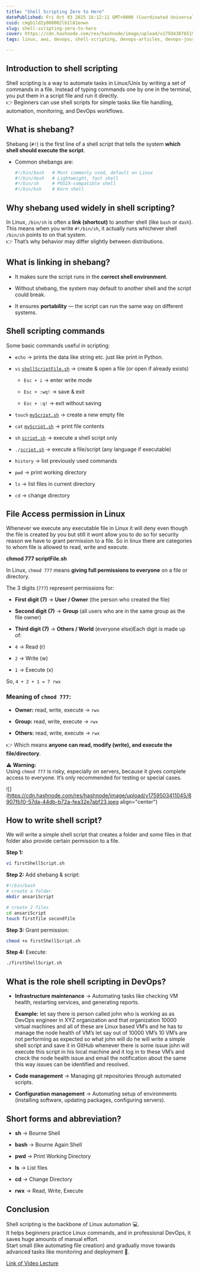```yaml
---
title: "Shell Scripting Zero to Hero"
datePublished: Fri Oct 03 2025 16:12:11 GMT+0000 (Coordinated Universal Time)
cuid: cmgb1ld2y000002lb1l81enwn
slug: shell-scripting-zero-to-hero
cover: https://cdn.hashnode.com/res/hashnode/image/upload/v1759430765152/9ed32077-1f7d-4279-8640-8a3d52428c1c.png
tags: linux, aws, devops, shell-scripting, devops-articles, devops-journey, devopscommunity, abhishek-veeramalla

---
```


## Introduction to shell scripting

Shell scripting is a way to automate tasks in Linux/Unix by writing a set of commands in a file. Instead of typing commands one by one in the terminal, you put them in a script file and run it directly.  
👉 Beginners can use shell scripts for simple tasks like file handling, automation, monitoring, and DevOps workflows.

## What is shebang?

Shebang (`#!`) is the first line of a shell script that tells the system **which shell should execute the script**.

* Common shebangs are:
    
    ```bash
    #!/bin/bash   # Most commonly used, default on Linux
    #!/bin/dash   # Lightweight, fast shell
    #!/bin/sh     # POSIX-compatible shell
    #!/bin/ksh    # Korn shell
    ```
    

## Why shebang used widely in shell scripting?

In Linux, `/bin/sh` is often a **link (shortcut)** to another shell (like `bash` or `dash`).  
This means when you write `#!/bin/sh`, it actually runs whichever shell `/bin/sh` points to on that system.  
👉 That’s why behavior may differ slightly between distributions.

## What is linking in shebang?

* It makes sure the script runs in the **correct shell environment**.
    
* Without shebang, the system may default to another shell and the script could break.
    
* It ensures **portability** — the script can run the same way on different systems.
    

## Shell scripting commands

Some basic commands useful in scripting:

* `echo` → prints the data like string etc. just like print in Python.
    
* `vi` [`shellScriptFile.sh`](http://shellScriptFile.sh) → create & open a file (or open if already exists)
    
    * `Esc + i` → enter write mode
        
    * `Esc + :wq!` → save & exit
        
    * `Esc + :q!` → exit without saving
        
* `touch` [`myScript.sh`](http://myScript.sh) → create a new empty file
    
* `cat` [`myScript.sh`](http://myScript.sh) → print file contents
    
* `sh` [`script.sh`](http://script.sh) → execute a shell script only
    
* `./`[`script.sh`](http://script.sh) → execute a file/script (any language if executable)
    
* `history` → list previously used commands
    
* `pwd` → print working directory
    
* `ls` → list files in current directory
    
* `cd` → change directory
    

## File Access permission in Linux

Whenever we execute any executable file in Linux it will deny even though the file is created by you but still it wont allow you to do so for security reason we have to grant permission to a file. So in linux there are categories to whom file is allowed to read, write and execute.

**chmod 777 scriptFile.sh**

In Linux, `chmod 777` means **giving full permissions to everyone** on a file or directory.

The 3 digits (`777`) represent permissions for:

* **First digit (7)** → **User / Owner** (the person who created the file)
    
* **Second digit (7)** → **Group** (all users who are in the same group as the file owner)
    
* **Third digit (7)** → **Others / World** (everyone else)Each digit is made up of:
    
* `4` → Read (r)
    
* `2` → Write (w)
    
* `1` → Execute (x)
    

So, `4 + 2 + 1 = 7 rwx`

### Meaning of `chmod 777`:

* **Owner:** read, write, execute → `rwx`
    
* **Group:** read, write, execute → `rwx`
    
* **Others:** read, write, execute → `rwx`
    

👉 Which means **anyone can read, modify (write), and execute the file/directory**.

⚠️ **Warning:**  
Using `chmod 777` is risky, especially on servers, because it gives complete access to everyone. It’s only recommended for testing or special cases.

![](https://cdn.hashnode.com/res/hashnode/image/upload/v1759503411045/8907fb10-57da-44db-b72a-fea32e7abf23.jpeg align="center")

## How to write shell script?

We will write a simple shell script that creates a folder and some files in that folder also provide certain permission to a file.

**Step 1:**

```bash
vi firstShellScript.sh
```

**Step 2:** Add shebang & script:

```bash
#!/bin/bash
# create a folder
mkdir ansariScript

# create 2 files
cd ansariScript
touch firstfile secondfile
```

**Step 3:** Grant permission:

```bash
chmod +x firstShellScript.sh
```

**Step 4:** Execute:

```bash
./firstShellScript.sh
```

## What is the role shell scripting in DevOps?

* **Infrastructure maintenance** → Automating tasks like checking VM health, restarting services, and generating reports.
    
    **Example:** let say there is person called john who is working as as DevOps engineer in XYZ organization and that organization 10000 virtual machines and all of these are Linux based VM’s and he has to manage the node health of VM’s let say out of 10000 VM’s 10 VM’s are not performing as expected so what john will do he will write a simple shell script and save it in GitHub whenever there is some issue john will execute this script in his local machine and it log in to these VM’s and check the node health issue and email the notification about the same this way issues can be identified and resolved.
    
* **Code management** → Managing git repositories through automated scripts.
    
* **Configuration management** → Automating setup of environments (installing software, updating packages, configuring servers).
    

## Short forms and abbreviation?

* **sh** → Bourne Shell
    
* **bash** → Bourne Again Shell
    
* **pwd** → Print Working Directory
    
* **ls** → List files
    
* **cd** → Change Directory
    
* **rwx** → Read, Write, Execute
    

## Conclusion

Shell scripting is the backbone of Linux automation 💻.  
It helps beginners practice Linux commands, and in professional DevOps, it saves huge amounts of manual effort.  
Start small (like automating file creation) and gradually move towards advanced tasks like monitoring and deployment 🚀.

[Link of Video Lecture](https://www.youtube.com/watch?v=zsajhz2_50g&list=PLdpzxOOAlwvIKMhk8WhzN1pYoJ1YU8Csa&index=9&t=2116s&pp=iAQB)